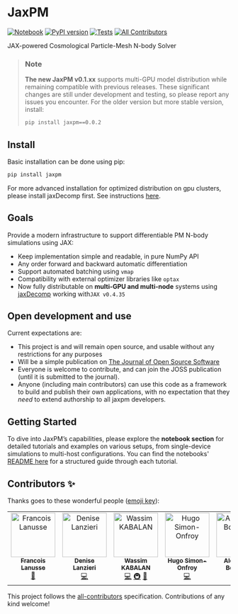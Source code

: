 # JaxPM
[![Notebook](https://colab.research.google.com/assets/colab-badge.svg)](https://colab.research.google.com/github/DifferentiableUniverseInitiative/JaxPM/blob/main/notebooks/01-Introduction.ipynb)
[![PyPI version](https://img.shields.io/pypi/v/jaxpm)](https://pypi.org/project/jaxpm/) [![Tests](https://github.com/DifferentiableUniverseInitiative/JaxPM/actions/workflows/tests.yml/badge.svg)](https://github.com/DifferentiableUniverseInitiative/JaxPM/actions/workflows/tests.yml) <!-- ALL-CONTRIBUTORS-BADGE:START - Do not remove or modify this section -->
[![All Contributors](https://img.shields.io/badge/all_contributors-5-orange.svg?style=flat-square)](#contributors-)
<!-- ALL-CONTRIBUTORS-BADGE:END -->
JAX-powered Cosmological Particle-Mesh N-body Solver

> ### Note
> **The new JaxPM v0.1.xx** supports multi-GPU model distribution while remaining compatible with previous releases. These significant changes are still under development and testing, so please report any issues you encounter.
> For the older version but more stable version, install:
> ```bash
> pip install jaxpm==0.0.2
> ```

## Install

Basic installation can be done using pip:
```bash
pip install jaxpm
```
For more advanced installation for optimized distribution on gpu clusters, please install jaxDecomp first. See instructions [here](https://github.com/DifferentiableUniverseInitiative/jaxDecomp).


## Goals

Provide a modern infrastructure to support differentiable PM N-body simulations using JAX:
- Keep implementation simple and readable, in pure NumPy API
- Any order forward and backward automatic differentiation
- Support automated batching using `vmap`
- Compatibility with external optimizer libraries like `optax`
- Now fully distributable on **multi-GPU and multi-node** systems using [jaxDecomp](https://github.com/DifferentiableUniverseInitiative/jaxDecomp) working with`JAX v0.4.35`


## Open development and use

Current expectations are:
- This project is and will remain open source, and usable without any restrictions for any purposes
- Will be a simple publication on [The Journal of Open Source Software](https://joss.theoj.org/)
- Everyone is welcome to contribute, and can join the JOSS publication (until it is submitted to the journal).
- Anyone (including main contributors) can use this code as a framework to build and publish their own applications, with no expectation that they *need* to extend authorship to all jaxpm developers.

## Getting Started

To dive into JaxPM’s capabilities, please explore the **notebook section** for detailed tutorials and examples on various setups, from single-device simulations to multi-host configurations. You can find the notebooks' [README here](notebooks/README.md) for a structured guide through each tutorial.


## Contributors ✨

Thanks goes to these wonderful people ([emoji key](https://allcontributors.org/docs/en/emoji-key)):

<!-- ALL-CONTRIBUTORS-LIST:START - Do not remove or modify this section -->
<!-- prettier-ignore-start -->
<!-- markdownlint-disable -->
<table>
  <tbody>
    <tr>
      <td align="center" valign="top" width="14.28%"><a href="http://flanusse.net"><img src="https://avatars.githubusercontent.com/u/861591?v=4?s=100" width="100px;" alt="Francois Lanusse"/><br /><sub><b>Francois Lanusse</b></sub></a><br /><a href="#ideas-EiffL" title="Ideas, Planning, & Feedback">🤔</a></td>
      <td align="center" valign="top" width="14.28%"><a href="https://github.com/dlanzieri"><img src="https://avatars.githubusercontent.com/u/72620117?v=4?s=100" width="100px;" alt="Denise Lanzieri"/><br /><sub><b>Denise Lanzieri</b></sub></a><br /><a href="https://github.com/DifferentiableUniverseInitiative/JaxPM/commits?author=dlanzieri" title="Code">💻</a></td>
      <td align="center" valign="top" width="14.28%"><a href="https://github.com/ASKabalan"><img src="https://avatars.githubusercontent.com/u/83787080?v=4?s=100" width="100px;" alt="Wassim KABALAN"/><br /><sub><b>Wassim KABALAN</b></sub></a><br /><a href="https://github.com/DifferentiableUniverseInitiative/JaxPM/commits?author=ASKabalan" title="Code">💻</a> <a href="#infra-ASKabalan" title="Infrastructure (Hosting, Build-Tools, etc)">🚇</a> <a href="https://github.com/DifferentiableUniverseInitiative/JaxPM/pulls?q=is%3Apr+reviewed-by%3AASKabalan" title="Reviewed Pull Requests">👀</a></td>
      <td align="center" valign="top" width="14.28%"><a href="https://github.com/hsimonfroy"><img src="https://avatars.githubusercontent.com/u/85559558?v=4?s=100" width="100px;" alt="Hugo Simon-Onfroy"/><br /><sub><b>Hugo Simon-Onfroy</b></sub></a><br /><a href="https://github.com/DifferentiableUniverseInitiative/JaxPM/commits?author=hsimonfroy" title="Code">💻</a></td>
      <td align="center" valign="top" width="14.28%"><a href="https://aboucaud.github.io"><img src="https://avatars.githubusercontent.com/u/3065310?v=4?s=100" width="100px;" alt="Alexandre Boucaud"/><br /><sub><b>Alexandre Boucaud</b></sub></a><br /><a href="https://github.com/DifferentiableUniverseInitiative/JaxPM/pulls?q=is%3Apr+reviewed-by%3Aaboucaud" title="Reviewed Pull Requests">👀</a></td>
    </tr>
  </tbody>
</table>

<!-- markdownlint-restore -->
<!-- prettier-ignore-end -->

<!-- ALL-CONTRIBUTORS-LIST:END -->

This project follows the [all-contributors](https://github.com/all-contributors/all-contributors) specification. Contributions of any kind welcome!
